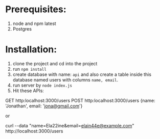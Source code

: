 # Prerequisites:
1. node and npm latest
2. Postgres

# Installation:
1. clone the project and cd into the project
2. run `npm install`
3. create database with name: `api` and also create a table inside this database named users with columns `name, email`.
4. run server by `node index.js`
5. Hit these APIs:

GET http:localhost:3000/users
POST http:localhost:3000/users {name: 'Jonathan', email: 'jona@gmail.com'}

or

 curl --data "name=Ela22ine&email=elain44e@example.com" http://localhost:3000/users